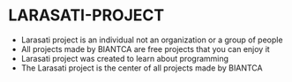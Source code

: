 # LARASATI-PROJECT
- Larasati project is an individual not an organization or a group of people
- All projects made by BIANTCA are free projects that you can enjoy it
- Larasati project was created to learn about programming
- The Larasati project is the center of all projects made by BIANTCA

